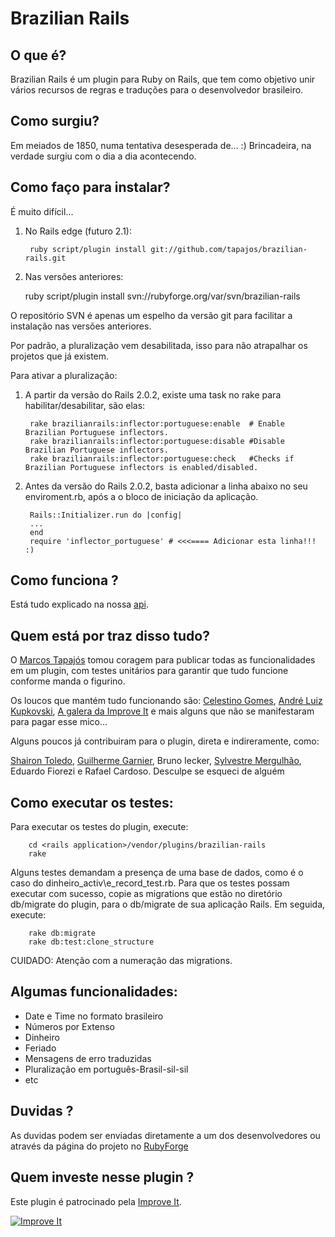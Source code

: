 # Brazilian Rails

## O que é?

Brazilian Rails é um plugin para Ruby on Rails, que tem como objetivo unir vários recursos de regras e traduções para o desenvolvedor brasileiro.

## Como surgiu?

Em meiados de 1850, numa tentativa desesperada de... 
:) 
Brincadeira, na verdade surgiu com o dia a dia acontecendo.

## Como faço para instalar?

É muito difícil...

1. No Rails edge (futuro 2.1):

        ruby script/plugin install git://github.com/tapajos/brazilian-rails.git

2. Nas versões anteriores:

	ruby script/plugin install svn://rubyforge.org/var/svn/brazilian-rails

O repositório SVN é apenas um espelho da versão git para facilitar a instalação nas versões anteriores.

Por padrão, a pluralização vem desabilitada, isso para não atrapalhar os projetos que já existem.

Para ativar a pluralização:

1. A partir da versão do Rails 2.0.2, existe uma task no rake para habilitar/desabilitar, são elas:

        rake brazilianrails:inflector:portuguese:enable  # Enable Brazilian Portuguese inflectors.
        rake brazilianrails:inflector:portuguese:disable #Disable Brazilian Portuguese inflectors.
        rake brazilianrails:inflector:portuguese:check   #Checks if Brazilian Portuguese inflectors is enabled/disabled.

2. Antes da versão do Rails 2.0.2, basta adicionar a linha abaixo no seu enviroment.rb, após a o bloco de iniciação da aplicação.

        Rails::Initializer.run do |config|
        ...
        end
        require 'inflector_portuguese' # <<<==== Adicionar esta linha!!! :)

## Como funciona ?

Está tudo explicado na nossa [api][].

## Quem está por traz disso tudo?

O [Marcos Tapajós][mt] tomou coragem para publicar todas as funcionalidades em um plugin, com testes unitários para garantir que tudo funcione conforme manda o figurino.

Os loucos que mantém tudo funcionando são: [Celestino Gomes][tino], [André Luiz Kupkovski][andre], [A galera da Improve It][ii] e mais alguns que não se manifestaram para pagar esse mico...

Alguns poucos já contribuiram para o plugin, direta e indireramente, como:

[Shairon Toledo][st], [Guilherme Garnier][gg], Bruno Iecker, [Sylvestre Mergulhão][sm], Eduardo Fiorezi e Rafael Cardoso. Desculpe se esqueci de alguém

## Como executar os testes:

Para executar os testes do plugin, execute:

        cd <rails application>/vendor/plugins/brazilian-rails
        rake

Alguns testes demandam a presença de uma base de dados, como é o caso do dinheiro\_activ\e_record\_test.rb. Para que os testes possam executar com sucesso, copie as migrations que estão no diretório db/migrate do plugin, para o db/migrate de sua aplicação Rails. Em seguida, execute:

        rake db:migrate
        rake db:test:clone_structure 

CUIDADO: Atenção com a numeração das migrations.

## Algumas funcionalidades:

* Date e Time no formato brasileiro
* Números por Extenso
* Dinheiro
* Feriado
* Mensagens de erro traduzidas
* Pluralização em português-Brasil-sil-sil
* etc

## Duvidas ?

As duvidas podem ser enviadas diretamente a um dos desenvolvedores ou através da página do projeto no [RubyForge][rf]

## Quem investe nesse plugin ?

Este plugin é patrocinado pela [Improve It][ii].

[![Improve It][logo]][ii]

[api]: http://www.improveit.com.br/brazilian-rails/api

[ii]:		http://www.improveit.com.br
[logo]: 	http://www.improveit.com.br/images/logo/logo_improve_it_screen.gif "Improve It"
[tino]: http://tinogomes.wordpress.com
[andre]: http://www.workingwithrails.com/person/9227-andr-luiz-kupkovski
[st]: http://www.hashcode.eti.br/
[rf]: http://rubyforge.org/projects/brazilian-rails
[mt]:	http://www.improveit.com.br/tapajos
[vt]:	http://www.improveit.com.br/vinicius
[gg]: http://ggarnier.wordpress.com/
[sm]: http://mergulhao.info/
